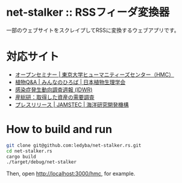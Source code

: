 # net-stalker :: RSSフィーダ変換器

一部のウェブサイトをスクレイプしてRSSに変換するウェブアプリです。

# 対応サイト

- [オープンセミナー | 東京大学ヒューマニティーズセンター（HMC）](https://hmc.u-tokyo.ac.jp/ja/open-seminar/)
- [植物Q&A | みんなのひろば | 日本植物生理学会](https://jspp.org/hiroba/q_and_a/)
- [感染症発生動向調査週報 (IDWR)](https://www.niid.go.jp/niid/ja/idwr.html)
- [産総研：取得した資産の需要調査](https://www.aist.go.jp/aist_j/procure/asset/jyuyou.html)
- [プレスリリース | JAMSTEC | 海洋研究開発機構](https://www.jamstec.go.jp/j/about/press_release/)

# How to build and run

```bash
git clone git@github.com:ledyba/net-stalker.rs.git
cd net-stalker.rs
cargo build
./target/debug/net-stalker
```

Then, open [http://localhost:3000/hmc](http://localhost:3000/hmc), for example.
